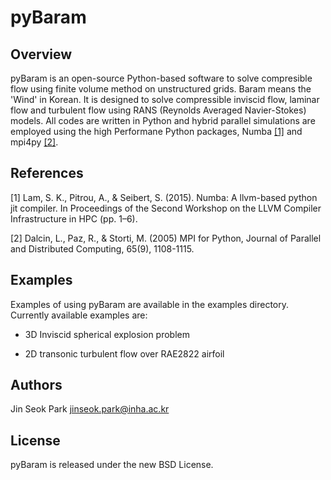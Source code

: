 pyBaram
========

Overview
---------
pyBaram is an open-source Python-based software to solve compresible flow using finite volume method on unstructured grids. Baram means the 'Wind' in Korean. It is designed to solve compressible inviscid flow, laminar flow and turbulent flow using RANS (Reynolds Averaged Navier-Stokes) models. All codes are written in Python and hybrid parallel simulations are employed using the high Performane Python packages, Numba [[1]](#1) and mpi4py [[2]](#2).

## References
<a id="1">[1]</a> 
Lam, S. K., Pitrou, A., & Seibert, S. (2015). Numba: A llvm-based python jit compiler. In Proceedings of the Second Workshop on the LLVM Compiler Infrastructure in HPC (pp. 1–6).

<a id="2">[2]</a>
Dalcin, L., Paz, R., & Storti, M. (2005) MPI for Python, Journal of Parallel and Distributed Computing, 65(9), 1108-1115.

Examples
---------
Examples of using pyBaram are available in the examples directory. Currently available examples are:

- 3D Inviscid spherical explosion problem

- 2D transonic turbulent flow over RAE2822 airfoil

Authors
--------
Jin Seok Park <jinseok.park@inha.ac.kr>

License
---------
pyBaram is released under the new BSD License.
